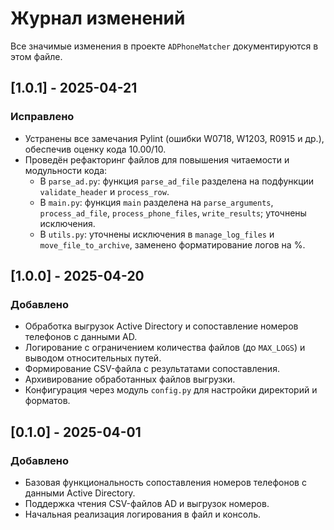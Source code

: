 # Журнал изменений

Все значимые изменения в проекте `ADPhoneMatcher` документируются в этом файле.

## [1.0.1] - 2025-04-21

### Исправлено
- Устранены все замечания Pylint (ошибки W0718, W1203, R0915 и др.), обеспечив оценку кода 10.00/10.
- Проведён рефакторинг файлов для повышения читаемости и модульности кода:
  - В `parse_ad.py`: функция `parse_ad_file` разделена на подфункции `validate_header` и `process_row`.
  - В `main.py`: функция `main` разделена на `parse_arguments`, `process_ad_file`, `process_phone_files`, `write_results`; уточнены исключения.
  - В `utils.py`: уточнены исключения в `manage_log_files` и `move_file_to_archive`, заменено форматирование логов на %.


## [1.0.0] - 2025-04-20

### Добавлено
- Обработка выгрузок Active Directory и сопоставление номеров телефонов с данными AD.
- Логирование с ограничением количества файлов (до `MAX_LOGS`) и выводом относительных путей.
- Формирование CSV-файла с результатами сопоставления.
- Архивирование обработанных файлов выгрузки.
- Конфигурация через модуль `config.py` для настройки директорий и форматов.

## [0.1.0] - 2025-04-01

### Добавлено
- Базовая функциональность сопоставления номеров телефонов с данными Active Directory.
- Поддержка чтения CSV-файлов AD и выгрузок номеров.
- Начальная реализация логирования в файл и консоль.
